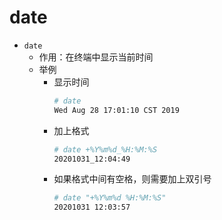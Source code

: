 # date

* `date`
  * 作用：在终端中显示当前时间
  * 举例
    * 显示时间
        ```bash
        # date
        Wed Aug 28 17:01:10 CST 2019
        ```
    * 加上格式
        ```bash
        # date +%Y%m%d_%H:%M:%S
        20201031_12:04:49
        ```
    * 如果格式中间有空格，则需要加上双引号
        ```bash
        # date "+%Y%m%d %H:%M:%S"
        20201031 12:03:57
        ```
